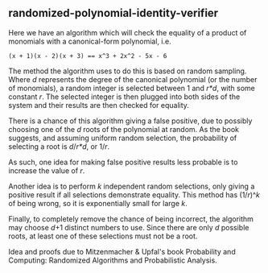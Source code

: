 randomized-polynomial-identity-verifier
---------------------------------------
Here we have an algorithm which will check
the equality of a product of monomials with
a canonical-form polynomial, i.e.
```
(x + 1)(x - 2)(x + 3) == x^3 + 2x^2 - 5x - 6
```
The method the algorithm uses to do this is
based on random sampling. Where _d_ represents
the degree of the canonical polynomial (or
the number of monomials), a random integer is
selected between 1 and _r*d_, with some constant
_r_. The selected integer is then plugged into
both sides of the system and their results are
then checked for equality.

There is a chance of this algorithm giving a
false positive, due to possibly choosing one
of the _d_ roots of the polynomial at random.
As the book suggests, and assuming uniform
random selection, the probability of selecting
a root is _d_/_r*d_, or 1/_r_. 

As such, one idea for making false positive
results less probable is to increase the value
of _r_.

Another idea is to perform _k_ independent
random selections, only giving a positive
result if all selections demonstrate equality.
This method has (1/_r_)^_k_ of being wrong,
so it is exponentially small for large _k_.

Finally, to completely remove the chance of
being incorrect, the algorithm may choose
_d_+1 distinct numbers to use. Since there
are only _d_ possible roots, at least one
of these selections must not be a root.

Idea and proofs due to Mitzenmacher & Upfal's
book Probability and Computing: Randomized
Algorithms and Probabilistic Analysis.

